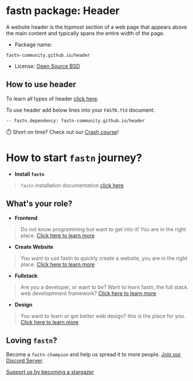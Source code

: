# fastn package: Header

A website header is the topmost section of a web page that appears above the
main content and typically spans the entire width of the page.

- Package name: 
```ftd 
fastn-community.github.io/header
```

- License: [Open Source BSD](https://github.com/fastn-community/header/blob/main/LICENSE)

## How to use header

To learn all types of header [click here](https://fastn-community.github.io/header/index.html).

To use header add below lines into your `FASTN.ftd` document:

```ftd
-- fastn.dependency: fastn-community.github.io/header
```

⏱️ Short on time? Check out our [Crash course](https://fastn.com/expander/)!

# How to start `fastn` journey?

- **Install `fastn`**

> `fastn` installation documentation [click here](https://fastn.com/install/)

## What's your role?

- **Frontend**

> Do not know programming but want to get into it! You are in the right place.
[Click here to learn more](https://fastn.com/expander/)

- **Create Website**

> You want to use fastn to quickly create a website, you are in the right place. 
[Click here to learn more](https://fastn.com/expander/hello-world/-/build/)

- **Fullstack**

> Are you a developer, or want to be? Want to learn fastn, the full stack web developmnent framework? [Click here to learn more](https://fastn.com/backend/)

- **Design**

> You want to learn or get better web design? this is the place for you.
[Click here to learn more](https://fastn.com/figma/)

## Loving `fastn`?

Become a `fastn-champion` and help us spread it to more people. [Join our Discord Server](https://discord.gg/bucrdvptYd). 

[Support us by becoming a stargazer](https://github.com/fastn-stack/fastn/)
